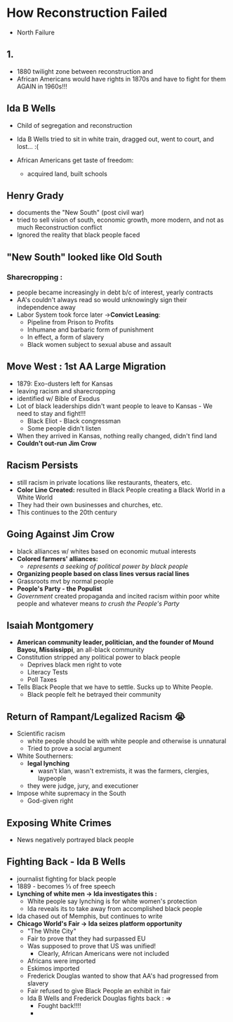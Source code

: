 # How Reconstruction Failed
- North Failure

## 1. 
- 1880 twilight zone between reconstruction and 
- African Americans would have rights in 1870s and have to fight for them AGAIN in 1960s!!!

## Ida B Wells
- Child of segregation and reconstruction
- Ida B Wells tried to sit in white train, dragged out, went to court, and lost... :(

- African Americans get taste of freedom:
	- acquired land, built schools

## Henry Grady
- documents the "New South" (post civil war)
- tried to sell vision of south, economic growth, more modern, and not as much Reconstruction conflict
- Ignored the reality that black people faced

## "New South" looked like Old South
### Sharecropping :
- people became increasingly in debt b/c of interest, yearly contracts
- AA's couldn't always read so would unknowingly sign their independence away
- Labor System took force later ->**Convict Leasing**:
	- Pipeline from Prison to Profits
	- Inhumane and barbaric form of punishment
	- In effect, a form of slavery
	- Black women subject to sexual abuse and assault

## Move West : 1st AA Large Migration
- 1879: Exo-dusters left for Kansas
- leaving racism and sharecropping
- identified w/ Bible of Exodus
- Lot of black leaderships didn't want people to leave to Kansas - We need to stay and fight!!!
	- Black Eliot - Black congressman
	- Some people didn't listen
- When they arrived in Kansas, nothing really changed, didn't find land
- **Couldn't out-run Jim Crow**

## Racism Persists
- still racism in private locations like restaurants, theaters, etc.
- **Color Line Created:** resulted in Black People creating a Black World in a White World
- They had their own businesses and churches, etc.
- This continues to the 20th century

## Going Against Jim Crow
- black alliances w/ whites based on economic mutual interests
- **Colored farmers' alliances:**
	- *represents a seeking of political power by black people*
- **Organizing people based on class lines versus racial lines**
- Grassroots mvt by normal people
- **People's Party - the Populist**
- *Government* created propaganda and incited racism within poor white people and whatever means *to crush the People's Party*

## Isaiah Montgomery
- **American community leader, politician, and the founder of Mound Bayou, Mississippi**, an all-black community
- Constitution stripped any political power to black people
	- Deprives black men right to vote
	- Literacy Tests
	- Poll Taxes
- Tells Black People that we have to settle. Sucks up to White People.
	- Black people felt he betrayed their community

## Return of Rampant/Legalized Racism :sob:
- Scientific racism
	- white people should be with white people and otherwise is unnatural
	- Tried to prove a social argument
- White Southerners:
	- **legal lynching**
		- wasn't klan, wasn't extremists, it was the farmers, clergies, laypeople
	- they were judge, jury, and executioner
- Impose white supremacy in the South
	- God-given right


## Exposing White Crimes
- News negatively portrayed black people
## Fighting Back - Ida B Wells
- journalist fighting for black people
- 1889 - becomes ⅓ of free speech
- **Lynching of white men -> Ida investigates this :**
	- White people say lynching is for white women's protection
	- Ida reveals its to take away from accomplished black people
- Ida chased out of Memphis, but continues to write
- **Chicago World's Fair -> Ida seizes platform opportunity**
	- "The White City"
	- Fair to prove that they had surpassed EU
	- Was supposed to prove that US was unified!
		- Clearly, African Americans were not included
	- Africans were imported
	- Eskimos imported
	- Frederick Douglas wanted to show that AA's had progressed from slavery
	- Fair refused to give Black People an exhibit in fair
	- Ida B Wells and Frederick Douglas fights back : =>
		- Fought back!!!!
		- 






